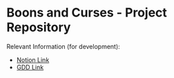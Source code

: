 # Boons and Curses - Project Repository

Relevant Information (for development):
- [Notion Link](https://www.notion.so/ronoxdegrand/Game-Design-Project-1bfee00c82b649d2a27f80f618a5b9b4)
- [GDD Link](https://docs.google.com/document/d/1AU09Om2G5vckjQ7GeYcC-Vyo9dtZET9jgaaLPJ_pLss/edit?usp=sharing)
